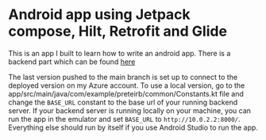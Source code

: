 # Android app using Jetpack compose, Hilt, Retrofit and Glide
This is an app I built to learn how to write an android app. There is a backend part which can be found [here](https://github.com/AceBasket/preteirb-api)

The last version pushed to the main branch is set up to connect to the deployed version on my Azure account. To use a local version, 
go to the app/src/main/java/com/example/preteirb/common/Constants.kt file and change the `BASE_URL` constant to the base url of your running backend server. 
If your backend server is running locally on your machine, you can run the app in the emulator and set `BASE_URL` to `http://10.0.2.2:8000/`. Everything else 
should run by itself if you use Android Studio to run the app. 
